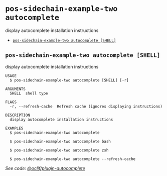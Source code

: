 # `pos-sidechain-example-two autocomplete`

display autocomplete installation instructions

- [`pos-sidechain-example-two autocomplete [SHELL]`](#pos-sidechain-example-two-autocomplete-shell)

## `pos-sidechain-example-two autocomplete [SHELL]`

display autocomplete installation instructions

```
USAGE
  $ pos-sidechain-example-two autocomplete [SHELL] [-r]

ARGUMENTS
  SHELL  shell type

FLAGS
  -r, --refresh-cache  Refresh cache (ignores displaying instructions)

DESCRIPTION
  display autocomplete installation instructions

EXAMPLES
  $ pos-sidechain-example-two autocomplete

  $ pos-sidechain-example-two autocomplete bash

  $ pos-sidechain-example-two autocomplete zsh

  $ pos-sidechain-example-two autocomplete --refresh-cache
```

_See code: [@oclif/plugin-autocomplete](https://github.com/oclif/plugin-autocomplete/blob/v1.3.6/src/commands/autocomplete/index.ts)_
